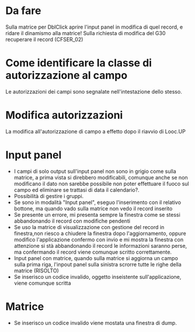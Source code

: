# Da fare
Sulla matrice per DblClick aprire l'input panel in modifica di quel record, e ridare il dinamismo alla matrice!
Sulla richiesta di modifica del G30 recuperare il record  (CFSER_02)

# Come identificare la classe di autorizzazione al campo
Le autorizzazioni dei campi sono segnalate nell'intestazione dello stesso.

# Modifica autorizzazioni
La modifica all'autorizzazione di campo a effetto dopo il riavvio di Looc.UP

# Input panel
* I campi di solo output sull'input panel non sono in grigio come sulla matrice, a prima vista si direbbero modificabili, comunque anche se non modificano il dato non sarebbe possibile non poter effettuare il fuoco sul campo ed eliminare se trattasi di data il calendario?.
* Possibilità di gestire i gruppi.
* Se sono in modalità "Input panel", eseguo l'inserimento con il relativo bottone, ma quando vado sulla matrice non vedo il record inserito
* Se presente un errore, mi presenta sempre la finestra come se stessi abbandonando il record con modifiche pendenti
* Se uso la matrice di visualizzazione con gestione del record in finestra,non riesco a chiudere la finestra dopo l'aggiornamento, oppure modifico l'applicazione confermo con invio e mi mostra la finestra con attenzione si stà abbandonando il record le informazioni saranno perse, ma confermando il record viene comunque scritto correttamente.
* Input panel con matrice, quando sulla matrice si aggiorna un campo sulla prima riga, l'inpout panel sulla sinistra scrorre tutte le righe della matrice (RISOLTO)
* Se inserisco un codice invalido, oggetto inseistente sull'applicazione, viene comunque scritta

# Matrice
* Se inserisco un codice invalido viene mostata una finestra di dump.
